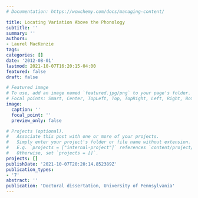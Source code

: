 ```yaml
---
# Documentation: https://wowchemy.com/docs/managing-content/

title: Locating Variation Above the Phonology
subtitle: ''
summary: ''
authors:
- Laurel MacKenzie
tags:
categories: []
date: '2012-08-01'
lastmod: 2021-10-07T16:20:15-04:00
featured: false
draft: false

# Featured image
# To use, add an image named `featured.jpg/png` to your page's folder.
# Focal points: Smart, Center, TopLeft, Top, TopRight, Left, Right, BottomLeft, Bottom, BottomRight.
image:
  caption: ''
  focal_point: ''
  preview_only: false

# Projects (optional).
#   Associate this post with one or more of your projects.
#   Simply enter your project's folder or file name without extension.
#   E.g. `projects = ["internal-project"]` references `content/project/deep-learning/index.md`.
#   Otherwise, set `projects = []`.
projects: []
publishDate: '2021-10-07T20:20:14.852389Z'
publication_types:
- '7'
abstract: ''
publication: 'Doctoral dissertation, University of Pennsylvania'
---
```

